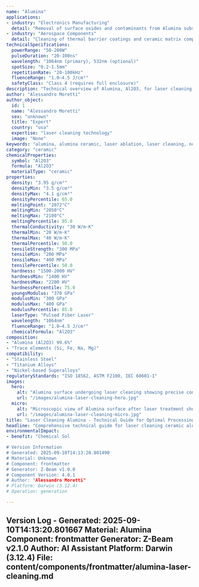 ```yaml
---
name: "Alumina"
applications:
- industry: "Electronics Manufacturing"
  detail: "Removal of surface oxides and contaminants from Alumina substrates"
- industry: "Aerospace Components"
  detail: "Cleaning of thermal barrier coatings and ceramic matrix composites"
technicalSpecifications:
  powerRange: "50-200W"
  pulseDuration: "20-100ns"
  wavelength: "1064nm (primary), 532nm (optional)"
  spotSize: "0.2-1.5mm"
  repetitionRate: "20-100kHz"
  fluenceRange: "1.0–4.5 J/cm²"
  safetyClass: "Class 4 (requires full enclosure)"
description: "Technical overview of Alumina, Al2O3, for laser cleaning applications, including optimal 1064nm wavelength interaction, and industrial applications in surface preparation."
author: "Alessandro Moretti"
author_object:
  id: 1
  name: "Alessandro Moretti"
  sex: "unknown"
  title: "Expert"
  country: "usa"
  expertise: "laser cleaning technology"
  image: "None"
keywords: "alumina, alumina ceramic, laser ablation, laser cleaning, non-contact cleaning, pulsed fiber laser, surface contamination removal, industrial laser parameters, thermal processing, surface restoration"
category: "ceramic"
chemicalProperties:
  symbol: "Al2O3"
  formula: "Al2O3"
  materialType: "ceramic"
properties:
  density: "3.95 g/cm³"
  densityMin: "3.5 g/cm³"
  densityMax: "4.1 g/cm³"
  densityPercentile: 65.0
  meltingPoint: "2072°C"
  meltingMin: "2050°C"
  meltingMax: "2100°C"
  meltingPercentile: 95.0
  thermalConductivity: "30 W/m·K"
  thermalMin: "20 W/m·K"
  thermalMax: "40 W/m·K"
  thermalPercentile: 50.0
  tensileStrength: "300 MPa"
  tensileMin: "200 MPa"
  tensileMax: "400 MPa"
  tensilePercentile: 50.0
  hardness: "1500-2000 HV"
  hardnessMin: "1400 HV"
  hardnessMax: "2200 HV"
  hardnessPercentile: 75.0
  youngsModulus: "370 GPa"
  modulusMin: "300 GPa"
  modulusMax: "400 GPa"
  modulusPercentile: 85.0
  laserType: "Pulsed Fiber Laser"
  wavelength: "1064nm"
  fluenceRange: "1.0–4.5 J/cm²"
  chemicalFormula: "Al2O3"
composition:
- "Alumina (Al2O3) 99.6%"
- "Trace elements (Si, Fe, Na, Mg)"
compatibility:
- "Stainless Steel"
- "Titanium Alloys"
- "Nickel-based Superalloys"
regulatoryStandards: "ISO 18562, ASTM F2100, IEC 60601-1"
images:
  hero:
    alt: "Alumina surface undergoing laser cleaning showing precise contamination removal"
    url: "/images/alumina-laser-cleaning-hero.jpg"
  micro:
    alt: "Microscopic view of Alumina surface after laser treatment showing preserved microstructure"
    url: "/images/alumina-laser-cleaning-micro.jpg"
title: "Laser Cleaning Alumina - Technical Guide for Optimal Processing"
headline: "Comprehensive technical guide for laser cleaning ceramic alumina"
environmentalImpact:
- benefit: "Chemical Sol

# Version Information
# Generated: 2025-09-10T14:13:20.801490
# Material: Unknown
# Component: frontmatter
# Generator: Z-Beam v1.0.0
# Component Version: 4.0.1
# Author: "Alessandro Moretti"
# Platform: Darwin (3.12.4)
# Operation: generation

---
```

Version Log - Generated: 2025-09-10T14:13:20.801667
Material: Alumina
Component: frontmatter
Generator: Z-Beam v2.1.0
Author: AI Assistant
Platform: Darwin (3.12.4)
File: content/components/frontmatter/alumina-laser-cleaning.md
---